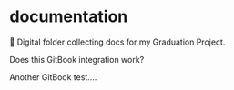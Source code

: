 # documentation
📁 Digital folder collecting docs for my Graduation Project.

Does this GitBook integration work?

Another GitBook test....